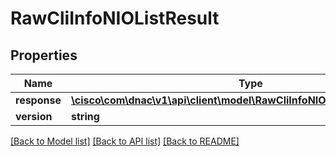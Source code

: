 # RawCliInfoNIOListResult

## Properties
Name | Type | Description | Notes
------------ | ------------- | ------------- | -------------
**response** | [**\cisco\com\dnac\v1\api\client\model\RawCliInfoNIOListResultResponse[]**](RawCliInfoNIOListResultResponse.md) |  | [optional] 
**version** | **string** |  | [optional] 

[[Back to Model list]](../README.md#documentation-for-models) [[Back to API list]](../README.md#documentation-for-api-endpoints) [[Back to README]](../README.md)


